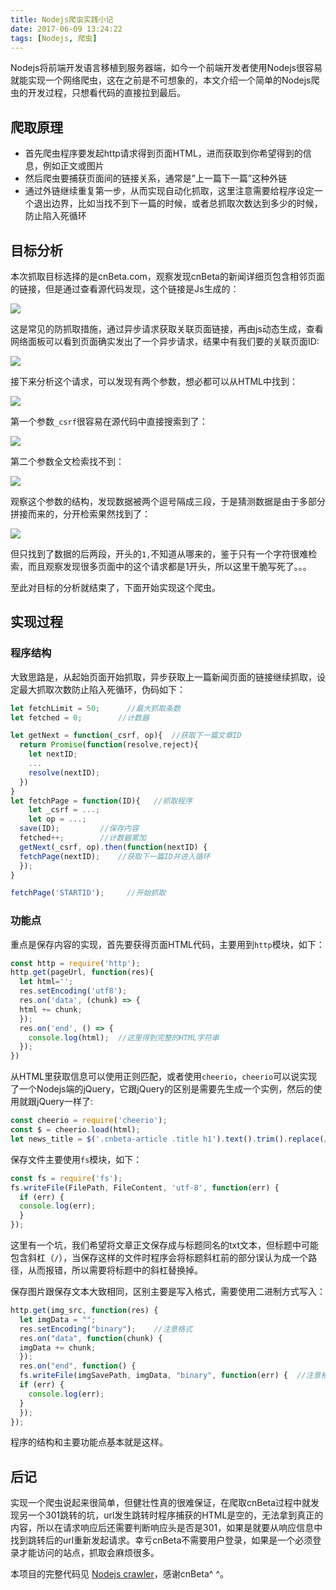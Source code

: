 ```yaml
---
title: Nodejs爬虫实践小记
date: 2017-06-09 13:24:22
tags: [Nodejs, 爬虫]
---
```



Nodejs将前端开发语言移植到服务器端，如今一个前端开发者使用Nodejs很容易就能实现一个网络爬虫，这在之前是不可想象的，本文介绍一个简单的Nodejs爬虫的开发过程，只想看代码的直接拉到最后。

<!-- more -->

## [](#爬取原理 "爬取原理")爬取原理

+ 首先爬虫程序要发起http请求得到页面HTML，进而获取到你希望得到的信息，例如正文或图片
+ 然后爬虫要捕获页面间的链接关系，通常是”上一篇下一篇”这种外链
+ 通过外链继续重复第一步，从而实现自动化抓取，这里注意需要给程序设定一个退出边界，比如当找不到下一篇的时候，或者总抓取次数达到多少的时候，防止陷入死循环

## [](#目标分析 "目标分析")目标分析

本次抓取目标选择的是cnBeta.com，观察发现cnBeta的新闻详细页包含相邻页面的链接，但是通过查看源代码发现，这个链接是Js生成的：

![](/asset/QQ%E6%88%AA%E5%9B%BE20170609154821.png)

这是常见的防抓取措施，通过异步请求获取关联页面链接，再由js动态生成，查看网络面板可以看到页面确实发出了一个异步请求，结果中有我们要的关联页面ID:

![](/asset/QQ%E6%88%AA%E5%9B%BE20170609154855.png)

接下来分析这个请求，可以发现有两个参数，想必都可以从HTML中找到：

![](/asset/QQ%E6%88%AA%E5%9B%BE20170609154920.png)

第一个参数`_csrf`很容易在源代码中直接搜索到了：

![](/asset/QQ%E6%88%AA%E5%9B%BE20170609154946.png)

第二个参数全文检索找不到：

![](/asset/QQ%E6%88%AA%E5%9B%BE20170609155011.png)

观察这个参数的结构，发现数据被两个逗号隔成三段，于是猜测数据是由于多部分拼接而来的，分开检索果然找到了：

![](/asset/QQ%E6%88%AA%E5%9B%BE20170609155046.png)

但只找到了数据的后两段，开头的`1,`不知道从哪来的，鉴于只有一个字符很难检索，而且观察发现很多页面中的这个请求都是1开头，所以这里干脆写死了。。。

至此对目标的分析就结束了，下面开始实现这个爬虫。

## [](#实现过程 "实现过程")实现过程

### [](#程序结构 "程序结构")程序结构

大致思路是，从起始页面开始抓取，异步获取上一篇新闻页面的链接继续抓取，设定最大抓取次数防止陷入死循环，伪码如下：

```js
let fetchLimit = 50;      //最大抓取条数
let fetched = 0;        //计数器

let getNext = function(_csrf, op){  //获取下一篇文章ID
  return Promise(function(resolve,reject){
    let nextID;
    ...
    resolve(nextID);
  })
}
let fetchPage = function(ID){   //抓取程序
	let _csrf = ...;
	let op = ...;
  save(ID);         //保存内容
  fetched++;        //计数器累加
  getNext(_csrf, op).then(function(nextID) {
  fetchPage(nextID);    //获取下一篇ID并进入循环
  });
}

fetchPage('STARTID');     //开始抓取
```

### [](#功能点 "功能点")功能点

重点是保存内容的实现，首先要获得页面HTML代码，主要用到`http`模块，如下：

```js
const http = require('http');
http.get(pageUrl, function(res){
  let html='';
  res.setEncoding('utf8');
  res.on('data', (chunk) => {
  html += chunk;
  });
  res.on('end', () => {
    console.log(html);  //这里得到完整的HTML字符串  
  });
})
```

从HTML里获取信息可以使用正则匹配，或者使用`cheerio`，`cheerio`可以说实现了一个Nodejs端的jQuery，它跟jQuery的区别是需要先生成一个实例，然后的使用就跟jQuery一样了:

```js
const cheerio = require('cheerio');
const $ = cheerio.load(html);
let news_title = $('.cnbeta-article .title h1').text().trim().replace(/\//g, '-');

```

保存文件主要使用`fs`模块，如下：

```js
const fs = require('fs');
fs.writeFile(FilePath, FileContent, 'utf-8', function(err) {
  if (err) {
  console.log(err);
  }
});
```

这里有一个坑，我们希望将文章正文保存成与标题同名的txt文本，但标题中可能包含斜杠（`/`），当保存这样的文件时程序会将标题斜杠前的部分误认为成一个路径，从而报错，所以需要将标题中的斜杠替换掉。

保存图片跟保存文本大致相同，区别主要是写入格式，需要使用二进制方式写入：

```js
http.get(img_src, function(res) {
  let imgData = "";
  res.setEncoding("binary");    //注意格式
  res.on("data", function(chunk) {
  imgData += chunk;
  });
  res.on("end", function() {
  fs.writeFile(imgSavePath, imgData, "binary", function(err) {  //注意格式
  if (err) {
    console.log(err);
  }
  });
});
```

程序的结构和主要功能点基本就是这样。

## [](#后记 "后记")后记

实现一个爬虫说起来很简单，但健壮性真的很难保证，在爬取cnBeta过程中就发现另一个301跳转的坑，url发生跳转时程序捕获的HTML是空的，无法拿到真正的内容，所以在请求响应后还需要判断响应头是否是301，如果是就要从响应信息中找到跳转后的url重新发起请求。幸亏cnBeta不需要用户登录，如果是一个必须登录才能访问的站点，抓取会麻烦很多。

本项目的完整代码见 [Nodejs crawler](//refined-x.com/crawler/)，感谢cnBeta^ ^。
